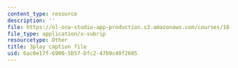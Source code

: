 ```yaml
---
content_type: resource
description: ''
file: https://ol-ocw-studio-app-production.s3.amazonaws.com/courses/18-06sc-linear-algebra-fall-2011/6ac0e17f69005b57bfc247b9c49f2685_lpnY5QVjU5w.vtt
file_type: application/x-subrip
resourcetype: Other
title: 3play caption file
uid: 6ac0e17f-6900-5b57-bfc2-47b9c49f2685
---
```

